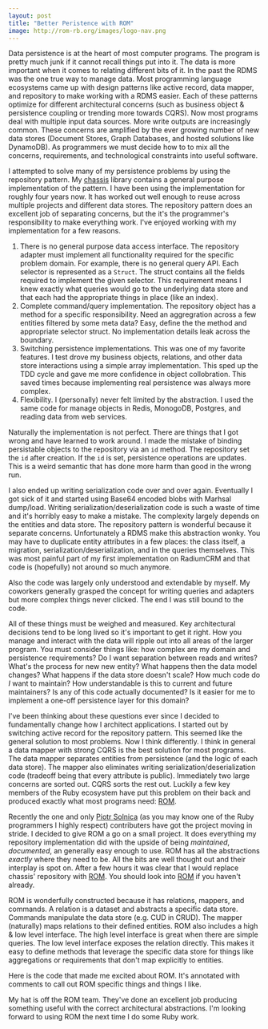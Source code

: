 ```yaml
---
layout: post
title: "Better Peristence with ROM"
image: http://rom-rb.org/images/logo-nav.png
---
```


Data persistence is at the heart of most computer programs. The
program is pretty much junk if it cannot recall things put into it.
The data is more important when it comes to relating different bits of
it. In the past the RDMS was the one true way to manage data. Most
programming language ecosystems came up with design patterns like
active record, data mapper, and repository to make working with a RDMS
easier. Each of these patterns optimize for different architectural
concerns (such as business object & persistence coupling or trending
more towards CQRS). Now most programs deal with multiple input data
sources. More write outputs are increasingly common. These concerns
are amplified by the ever growing number of new data stores (Document
Stores, Graph Databases, and hosted solutions like DynamoDB). As
programmers we must decide how to to mix all the concerns,
requirements, and technological constraints into useful software.

I attempted to solve many of my persistence problems by using the
repository pattern. My [chassis][] library contains a general purpose
implementation of the pattern. I have been using the implementation
for roughly four years now. It has worked out well enough to reuse
across multiple projects and different data stores. The repository
pattern does an excellent job of separating concerns, but the it's the
programmer's responsibility to make everything work. I've enjoyed
working with my implementation for a few reasons.

1. There is no general purpose data access interface. The repository
	 adapter must implement all functionality required for the specific
	 problem domain. For example, there is no general query API. Each
	 selector is represented as a `Struct`. The struct contains all the
	 fields required to implement the given selector. This requirement
	 means I knew exactly what queries would go to the underlying data
	 store and that each had the appropriate things in place (like an
	 index).
2. Complete command/query implementation. The repository object has a
	 method for a specific responsibility. Need an aggregration across a
	 few entities filtered by some meta data? Easy, define the the
	 method and appropriate selector struct. No implementation details
	 leak across the boundary.
3. Switching persistence implementations. This was one of my favorite
	 features. I test drove my business objects, relations, and other
	 data store interactions using a simple array
	 implementation. This sped up the TDD cycle and gave me more
	 confidence in object collobration. This saved times because
	 implementing real persistence was always more complex.
4. Flexibility. I (personally) never felt limited by the abstraction.
	 I used the same code for manage objects in Redis, MonogoDB,
	 Postgres, and reading data from web services.

Naturally the implementation is not perfect. There are things that I
got wrong and have learned to work around. I made the mistake of
binding persistable objects to the repository via an `id` method. The
repository set the `id` after creation. If the `id` is set,
persistence operations are updates. This is a weird semantic that has
done more harm than good in the wrong run.

I also ended up writing serialization code over and over again.
Eventually I got sick of it and started using Base64 encoded blobs
with Marhsal dump/load. Writing serialization/deserialization code is
such a waste of time and it's horribly easy to make a mistake. The
complexity largely depends on the entities and data store. The
repository pattern is wonderful because it separate concerns.
Unfortunately a RDMS make this abstraction wonky. You may have to
duplicate entity attributes in a few places: the class itself, a
migration, serialization/deserialization, and in the queries
themselves. This was most painful part of my first implementation on
RadiumCRM and that code is (hopefully) not around so much anymore.

Also the code was largely only understood and extendable by myself. My
coworkers generally grasped the concept for writing queries and
adapters but more complex things never clicked. The end I was still
bound to the code.

All of these things must be weighed and measured. Key architectural
decisions tend to be long lived so it's important to get it right. How
you manage and interact with the data will ripple out into all areas
of the larger program. You must consider things like: how complex are
my domain and persistence requirements? Do I want separation between
reads and writes? What's the process for new new entity? What happens
then the data model changes? What happens if the data store doesn't
scale? How much code do _I_ want to maintain? How understandable is
this to current and future maintainers? Is any of this code actually
documented? Is it easier for me to implement a one-off persistence
layer for this domain?

I've been thinking about these questions ever since I decided to
fundamentally change how I architect applications. I started out by
switching active record for the repository pattern. This seemed like
the general solution to most problems. Now I think differently. I
think in general a data mapper with strong CQRS is the best solution
for most programs. The data mapper separates entities from persistence
(and the logic of each data store). The mapper also eliminates writing
serialization/deserialization code (tradeoff being that every
attribute is public). Immediately two large concerns are sorted out.
CQRS sorts the rest out. Luckily a few key members of the Ruby
ecosystem have put this problem on their back and produced exactly
what most programs need: [ROM][].

Recently the one and only [Piotr Solnica][piotr] (as you may
know one of the Ruby programmers I highly respect)
contributers have got the project moving in stride. I decided
to give ROM a go on a small project. It does everything my repository
implementation did with the upside of being _maintained_,
_documented_, an generally easy enough to use. ROM has all the
abstractions _exactly_ where they need to be. All the bits are well
thought out and their interplay is spot on. After a few hours it was
clear that I would replace chassis' repository with [ROM][].
You should look into [ROM][] if you haven't already.

ROM is wonderfully constructed because it has relations, mappers, and
commands. A relation is a dataset and abstracts a specific data store.
Commands manipulate the data store (e.g. CUD in CRUD). The mapper
(naturally) maps relations to their defined entities. ROM also
includes a high & low level interface. The high level interface is
great when there are simple queries.  The low level interface exposes
the relation directly. This makes it easy to define methods that
leverage the specific data store for things like aggregations or
requirements that don't map explicitly to entities.

Here is the code that made me excited about ROM. It's annotated with
comments to call out ROM specific things and things I like.

<script src="https://gist.github.com/ahawkins/92809d4ed467697480ed.js"></script>

My hat is off the ROM team. They've done an excellent job producing
something useful with the correct architectural abstractions. I'm
looking forward to using ROM the next time I do some Ruby work.

[piotr]: https://twitter.com/_solnic_
[ROM]: https://romrb.org
[chassis]: https://github.com/ahawkins/chassis
